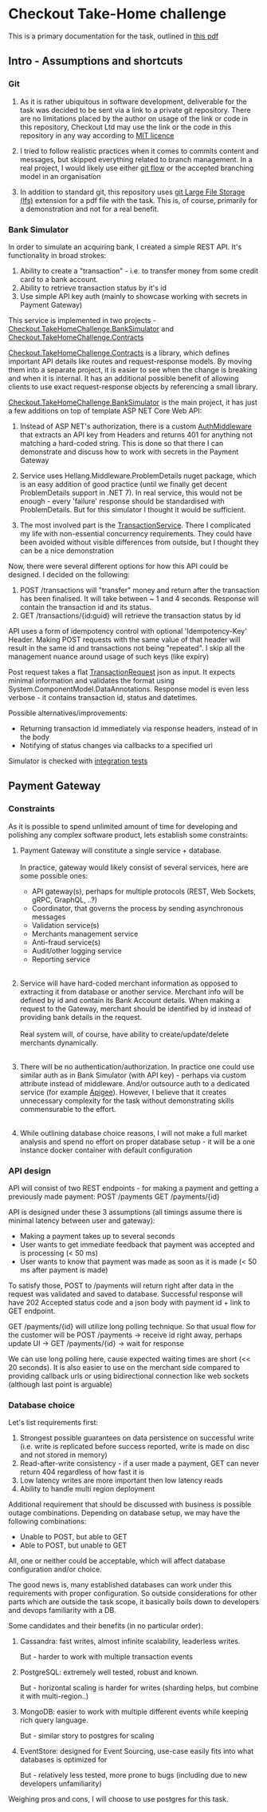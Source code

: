 # Checkout Take-Home challenge

This is a primary documentation for the task, outlined in [this pdf](./Checkout.com%20Challenge.pdf)

## Intro - Assumptions and shortcuts

### Git

1. As it is rather ubiquitous in software development, deliverable for the task was decided to be 
sent via a link to a private git repository. There are no limitations placed by the author on usage 
of the link or code in this repository, Checkout Ltd may use the link or the code in this repository 
in any way according to [MIT licence](./LICENCE.md)

2. I tried to follow realistic practices when it comes to commits content and messages, but skipped 
everything related to branch management. In a real project, I would likely use either 
[git flow](https://www.atlassian.com/git/tutorials/comparing-workflows/gitflow-workflow)
or the accepted branching model in an organisation

3. In addition to standard git, this repository uses [git Large File Storage (lfs)](https://git-lfs.github.com/) 
extension for a pdf file with the task. This is, of course, primarily for a demonstration and not for a real benefit.

### Bank Simulator

In order to simulate an acquiring bank, I created a simple REST API. It's functionality in broad strokes:

1. Ability to create a "transaction" - i.e. to transfer money from some credit card to a bank account. 
2. Ability to retrieve transaction status by it's id
3. Use simple API key auth (mainly to showcase working with secrets in Payment Gateway)

This service is implemented in two projects - 
[Checkout.TakeHomeChallenge.BankSimulator](src/Checkout.TakeHomeChallenge.BankSimulator) and
[Checkout.TakeHomeChallenge.Contracts](src/Checkout.TakeHomeChallenge.Contracts)

[Checkout.TakeHomeChallenge.Contracts](src/Checkout.TakeHomeChallenge.Contracts) is a library, which defines important
API details like routes and request-response models. By moving them into a separate project, it is
easier to see when the change is breaking and when it is internal. It has an additional possible benefit of
allowing clients to use exact request-response objects by referencing a small library.

[Checkout.TakeHomeChallenge.BankSimulator](src/Checkout.TakeHomeChallenge.BankSimulator) is the main project,
it has just a few additions on top of template ASP NET Core Web API:

1. Instead of ASP NET's authorization, there is a custom 
[AuthMiddleware](src/Checkout.TakeHomeChallenge.BankSimulator/Middlewares/AuthMiddleware.cs) 
that extracts an API key from Headers and returns 401 for anything not matching a hard-coded string. 
This is done so that there I can demonstrate and discuss how to work with secrets in the Payment Gateway

2. Service uses Hellang.Middleware.ProblemDetails nuget package, which is an easy addition of good practice 
(until we finally get decent ProblemDetails support in .NET 7). In real service, this would not be enough - 
every 'failure' response should be standardised with ProblemDetails. 
But for this simulator I thought it would be sufficient.

3. The most involved part is the 
[TransactionService](src/Checkout.TakeHomeChallenge.BankSimulator/Services/TransactionsService.cs).
There I complicated my life with non-essential concurrency requirements. They could have been avoided without 
visible differences from outside, but I thought they can be a nice demonstration

Now, there were several different options for how this API could be designed. I decided on the following:

1. POST /transactions will "transfer" money and return after the transaction has been finalised. It will take 
between ~ 1 and 4 seconds. Response will contain the transaction id and its status. 
2. GET /transactions/{id:guid} will retrieve the transaction status by id

API uses a form of idempotency control with optional 'Idempotency-Key' Header. 
Making POST requests with the same value of that header will result in the same id and 
transactions not being "repeated". I skip all the management nuance around usage of such keys (like expiry)

Post request takes a flat [TransactionRequest](src/Checkout.TakeHomeChallenge.Contracts/Requests/TransactionRequest.cs) 
json as input. It expects minimal information and validates the format using System.ComponentModel.DataAnnotations.
Response model is even less verbose - it contains transaction id, status and datetimes.

Possible alternatives/improvements:

 - Returning transaction id immediately via response headers, instead of in the body
 - Notifying of status changes via callbacks to a specified url

Simulator is checked with [integration tests](tests/Checkout.TakeHomeChallenge.BankSimulator.IntegrationTests)

## Payment Gateway

### Constraints

As it is possible to spend unlimited amount of time for developing and polishing any complex 
software product, lets establish some constraints:

1. Payment Gateway will constitute a single service + database.
<br/><br/>
   In practice, gateway would likely consist of several services, here are some possible ones:

   * API gateway(s), perhaps for multiple protocols (REST, Web Sockets, gRPC, GraphQL, ..?) 
   * Coordinator, that governs the process by sending asynchronous messages
   * Validation service(s)
   * Merchants management service
   * Anti-fraud service(s)
   * Audit/other logging service
   * Reporting service
<br/><br/>

2. Service will have hard-coded merchant information as opposed to extracting it from database
or another service. Merchant info will be defined by id and contain its Bank Account details.
When making a request to the Gateway, merchant should be identified by id instead of providing 
bank details in the request.
<br/><br/>
    Real system will, of course, have ability to create/update/delete merchants dynamically.
<br/><br/>

3. There will be no authentication/authorization. In practice one could use similar auth as in 
Bank Simulator (with API key) - perhaps via custom attribute instead of middleware. And/or 
outsource auth to a dedicated service (for example [Apigee](https://cloud.google.com/apigee)). 
However, I believe that it creates unnecessary complexity for the task without demonstrating 
skills commensurable to the effort.
<br/><br/>

4. While outlining database choice reasons, I will not make a full market analysis and 
spend no effort on proper database setup - it will be a one instance docker container with default configuration

### API design

API will consist of two REST endpoints - for making a payment and getting a previously made payment:
POST /payments
GET /payments/{id}

API is designed under these 3 assumptions (all timings assume there is minimal latency between user and gateway):
- Making a payment takes up to several seconds 
- User wants to get immediate feedback that payment was accepted and is processing (< 50 ms)
- User wants to know that payment was made as soon as it is made (< 50 ms after payment is made)

To satisfy those, POST to /payments will return right after data in the request was validated and saved to 
database. Successful response will have 202 Accepted status code and a json body with payment id + link to 
GET endpoint.

GET /payments/{id} will utilize long polling technique. So that usual flow for the customer will be
POST /payments -> receive id right away, perhaps update UI -> GET /payments/{id} -> wait for response

We can use long polling here, cause expected waiting times are short (<< 20 seconds). It is also 
easier to use on the merchant side compared to providing callback urls or using bidirectional 
connection like web sockets (although last point is arguable)

### Database choice

Let's list requirements first:
1. Strongest possible guarantees on data persistence on successful write 
(i.e. write is replicated before success reported, write is made on disc and not stored in memory) 
2. Read-after-write consistency - if a user made a payment, GET can never return 404 regardless of how fast it is
3. Low latency writes are more important then low latency reads
4. Ability to handle multi region deployment

Additional requirement that should be discussed with business is possible outage combinations. Depending on
database setup, we may have the following combinations:
 - Unable to POST, but able to GET
 - Able to POST, but unable to GET

All, one or neither could be acceptable, which will affect database configuration and/or choice.

The good news is, many established databases can work under this requirements with proper configuration. 
So outside considerations for other parts which are outside the task scope, it basically boils down to 
developers and devops familiarity with a DB.

Some candidates and their benefits (in no particular order):

1. Cassandra: fast writes, almost infinite scalability, leaderless writes. 

   But - harder to work with multiple transaction events

2. PostgreSQL: extremely well tested, robust and known. 
 
   But - horizontal scaling is harder for writes (sharding helps, but combine it with multi-region..)

3. MongoDB: easier to work with multiple different events while keeping rich query language.

   But - similar story to postgres for scaling

4. EventStore: designed for Event Sourcing, use-case easily fits into what databases is optimized for

   But - relatively less tested, more prone to bugs (including due to new developers unfamiliarity)

Weighing pros and cons, I will choose to use postgres for this task. 